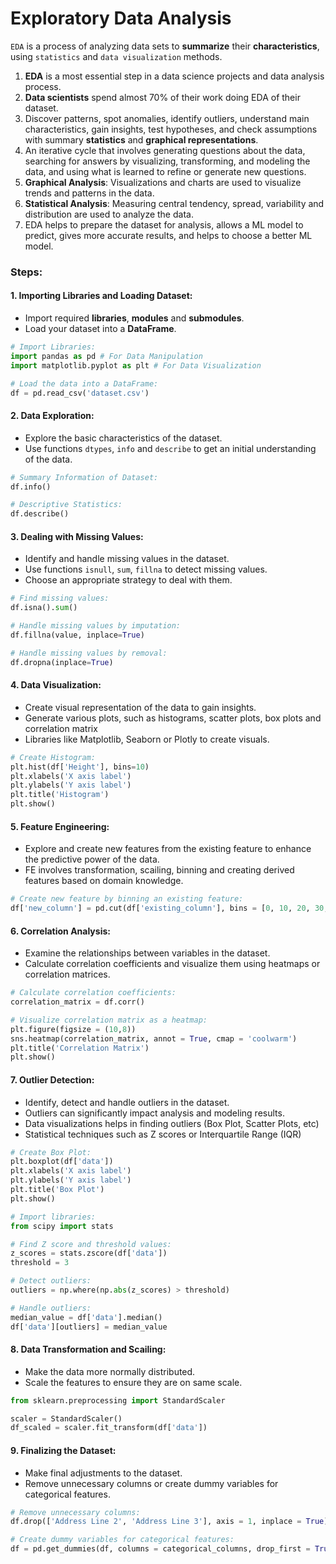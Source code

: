 # **Exploratory Data Analysis**

`EDA` is a process of analyzing data sets to **summarize** their **characteristics**, using `statistics` and `data visualization` methods.

1. **EDA** is a most essential step in a data science projects and data analysis process.
2. **Data scientists** spend almost 70% of their work doing EDA of their dataset.
3. Discover patterns, spot anomalies, identify outliers, understand main characteristics, gain insights, test hypotheses, and check assumptions with summary **statistics** and **graphical representations**.
4. An iterative cycle that involves generating questions about the data, searching for answers by visualizing, transforming, and modeling the data, and using what is learned to refine or generate new questions.
5. **Graphical Analysis**: Visualizations and charts are used to visualize trends and patterns in the data.
6. **Statistical Analysis**: Measuring central tendency, spread, variability and distribution are used to analyze the data.
7. EDA helps to prepare the dataset for analysis, allows a ML model to predict, gives more accurate results, and helps to choose a better ML model.

### Steps:

#### 1. Importing Libraries and Loading Dataset:
- Import required **libraries**, **modules** and **submodules**.
- Load your dataset into a **DataFrame**.

```python
# Import Libraries:
import pandas as pd # For Data Manipulation
import matplotlib.pyplot as plt # For Data Visualization

# Load the data into a DataFrame:
df = pd.read_csv('dataset.csv')
```

#### 2. Data Exploration:
- Explore the basic characteristics of the dataset.
- Use functions `dtypes`, `info` and `describe` to get an initial understanding of the data.

```python
# Summary Information of Dataset:
df.info()

# Descriptive Statistics:
df.describe()
```  

#### 3. Dealing with Missing Values:
- Identify and handle missing values in the dataset.
- Use functions `isnull`, `sum`, `fillna` to detect missing values.
- Choose an appropriate strategy to deal with them.

```python
# Find missing values:
df.isna().sum()

# Handle missing values by imputation:
df.fillna(value, inplace=True)

# Handle missing values by removal:
df.dropna(inplace=True)
```

#### 4. Data Visualization:
- Create visual representation of the data to gain insights.
- Generate various plots, such as histograms, scatter plots, box plots and correlation matrix
- Libraries like Matplotlib, Seaborn or Plotly to create visuals.

```python
# Create Histogram:  
plt.hist(df['Height'], bins=10)
plt.xlabels('X axis label')
plt.ylabels('Y axis label')
plt.title('Histogram')
plt.show()
```
          
#### 5. Feature Engineering:
- Explore and create new features from the existing feature to enhance the predictive power of the data.
- FE involves transformation, scailing, binning and creating derived features based on domain knowledge.

```python
# Create new feature by binning an existing feature:
df['new_column'] = pd.cut(df['existing_column'], bins = [0, 10, 20, 30, 40])
```  

#### 6. Correlation Analysis:
- Examine the relationships between variables in the dataset.
- Calculate correlation coefficients and visualize them using heatmaps or correlation matrices.

```python
# Calculate correlation coefficients:
correlation_matrix = df.corr()

# Visualize correlation matrix as a heatmap:
plt.figure(figsize = (10,8))
sns.heatmap(correlation_matrix, annot = True, cmap = 'coolwarm')
plt.title('Correlation Matrix')
plt.show()
```

#### 7. Outlier Detection:
- Identify, detect and handle outliers in the dataset.
- Outliers can significantly impact analysis and modeling results.
- Data visualizations helps in finding outliers (Box Plot, Scatter Plots, etc)
- Statistical techniques such as Z scores or Interquartile Range (IQR)

```python
# Create Box Plot:
plt.boxplot(df['data'])
plt.xlabels('X axis label')
plt.ylabels('Y axis label')
plt.title('Box Plot')
plt.show()

# Import libraries:
from scipy import stats

# Find Z score and threshold values:
z_scores = stats.zscore(df['data'])
threshold = 3

# Detect outliers:
outliers = np.where(np.abs(z_scores) > threshold)

# Handle outliers:
median_value = df['data'].median()
df['data'][outliers] = median_value
```

#### 8. Data Transformation and Scailing:
- Make the data more normally distributed.
- Scale the features to ensure they are on same scale.

```python
from sklearn.preprocessing import StandardScaler

scaler = StandardScaler()
df_scaled = scaler.fit_transform(df['data'])
```

#### 9. Finalizing the Dataset:
- Make final adjustments to the dataset.
- Remove unnecessary columns or create dummy variables for categorical features.

```python
# Remove unnecessary columns:
df.drop(['Address Line 2', 'Address Line 3'], axis = 1, inplace = True)

# Create dummy variables for categorical features:
df = pd.get_dummies(df, columns = categorical_columns, drop_first = True)
```  
